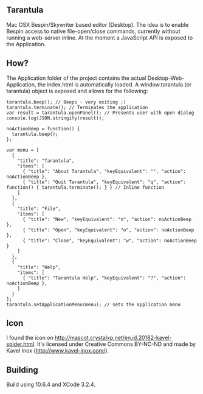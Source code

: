 Tarantula
---------

Mac OSX Bespin/Skywriter based editor (Desktop).
The idea is to enable Bespin access to native file-open/close commands, currently without
running a web-server inline. At the moment a JavaScript API is exposed to the Application.

How?
----

The Application folder of the project contains the actual Desktop-Web-Application, the index.html is automatically loaded.
A window.tarantula (or tarantula) object is exposed and allows for the following:

    tarantula.beep(); // Beeps - very exiting ;)
    tarantula.terminate(); // Terminates the application
    var result = tarantula.openPanel(); // Presents user with open dialog
    console.log(JSON.stringify(result));

    noActionBeep = function() {
      tarantula.beep();
    };

    var menu = [
      {
        "title": "Tarantula",
        "items": [
          { "title": "About Tarantula", "keyEquivalent": "", "action": noActionBeep },
          { "title": "Quit Tarantula", "keyEquivalent": "q", "action": function() { tarantula.terminate(); } } // Inline function
        ] 
      },
      {
        "title": "File",
        "items": [
          { "title": "New", "keyEquivalent": "n", "action": noActionBeep },
          { "title": "Open", "keyEquivalent": "o", "action": noActionBeep },
          { "title": "Close", "keyEquivalent": "w", "action": noActionBeep }
        ] 
      },
      {
        "title": "Help",
        "items": [
          { "title": "Tarantula Help", "keyEquivalent": "?", "action": noActionBeep },
        ] 
      }
    ];
    tarantula.setApplicationMenu(menu); // sets the application menu
    
Icon
----

I found the icon on http://mascot.crystalxp.net/en.id.20182-kavel-spider.html. 
It's licensed under Creative Commons BY-NC-ND and made by Kavel Inox (http://www.kavel-inox.com/).

Building
--------

Build using 10.6.4 and XCode 3.2.4.
